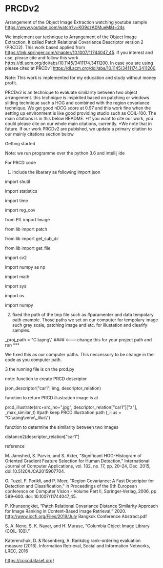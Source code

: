 # PRCDv2
Arrangement of the Object Image Extraction watching youtube sample https://www.youtube.com/watch?v=KG9czA0MueM&t=24s

We implement our technique to Arrangement of the Object Image Extraction. 
It called Patch Relational Covariance Descriptor version 2 (PRCD2).
This work based applied from https://link.springer.com/chapter/10.1007/11744047_45.
If you interest and use, please cite and follow this work. https://dl.acm.org/doi/abs/10.1145/3411174.3411200.
In case you are using please cited at PRCDv1 https://dl.acm.org/doi/abs/10.1145/3411174.3411200.

Note: This work is implemented for my education and study without money profit.



PRCDv2 is an technique to evaluate similarity between two object  arrangement.
this technique is inspirited based on patching or windows sliding technique such a HOG and combined with the region covariance technique.
We get good nDCG score at 0.97 and this work fine when the setting up environment is like good providing studio such as COIL-100.
The main citations is in this below README.
*If you want to cite our work, you could please cite on our whole main citations, currently.
*We note that in future. If our work PRCDv2 are pubished, we update a primary citation to our mainly citations section below.

Getting started

Note: we run programme over the python 3.6 and intellij ide

For PRCD code
1. include the libarary as following
import json

import shutil

import statistics

import time

import reg_cov

from PIL import Image

from lib import patch

from lib import get_sub_dir

from lib import get_file

import cv2

import numpy as np

import math

import sys

import os

import numpy

2. fixed the path of the tmp file
such as 
#paramenter and data tempolary path example. Those paths we set on our computer for tempolary image such gray scale, patching image and etc. for illustation and clearify samples.

_proj_path = "C:\\apng\\" #### <---change this for your project path and run ***

We fixed this as our computer paths. This neccessory to be change in the code as you computer path.



3 the running file is on the prcd.py

note: 
function to create PRCD descriptor

json_descriptor("car1", img, descriptor_relation)

function to return PRCD illustration image is at 

prcd_illustrate(src+src_no+".jpg", descriptor_relation["car1"]["z"], _max_similar_t) #path keep PRCD illustration path (_illus = "C:\\apng\\venv\\_illus\\")

function to determine the similarity between two images

distance2(descriptor_relation["car1"]




reference

M. Jamshed, S. Parvin, and S. Akter, “Significant HOG-Histogram of Oriented Gradient Feature Selection for Human Detection,” International Journal of Computer Applications, vol. 132, no. 17, pp. 20–24, Dec. 2015, doi:10.5120/IJCA2015907704. 

O. Tuzel, F. Porikli, and P. Meer, “Region Covariance: A Fast Descriptor for Detection and Classification,” in Proceedings of the 9th European conference on Computer Vision - Volume Part II, Springer-Verlag, 2006, pp. 589–600. doi: 10.1007/11744047_45. 

P. Khunsongkiet, “Patch Relational Covariance Distance Similarity Approach for Image Ranking in Content-Based Image Retrieval,” 2020. http://www.iccfi.org/Files/2019/July Bangkok Conference Abstract.pdf 

S. A. Nene, S. K. Nayar, and H. Murase, “Columbia Object Image Library (COIL-100).” 

Katerenchuk, D. & Rosenberg, A. Rankdcg rank–ordering evaluation measure (2016). Information Retrieval, Social and Information Networks, LREC, 2016

https://cocodataset.org/

